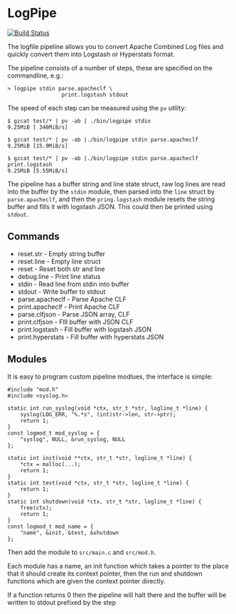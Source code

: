 # LogPipe

[![Build Status](https://drone.io/github.com/HarryR/logpipe/status.png)](https://drone.io/github.com/HarryR/logpipe/latest)

The logfile pipeline allows you to convert Apache Combined Log files
and quickly convert them into Logstash or Hyperstats format.

The pipeline consists of a number of steps, these are specified
on the commandline, e.g.:

	> logpipe stdin parse.apacheclf \
					 print.logstash stdout

The speed of each step can be measured using the `pv` utlilty:

	$ gzcat test/* | pv -ab | ./bin/logpipe stdin
	9.25MiB [ 346MiB/s]

	$ gzcat test/* | pv -ab |./bin/logpipe stdin parse.apacheclf
	9.25MiB [15.9MiB/s]

	$ gzcat test/* | pv -ab |./bin/logpipe stdin parse.apacheclf print.logstash
	9.25MiB [5.55MiB/s]

The pipeline has a buffer string and line state struct, raw log lines are read
into the buffer by the `stdin` module, then parsed into the `line` struct 
by `parse.apacheclf`, and then the `pring.logstash` module resets the string
buffer and fills it with logstash JSON. This could then be printed using `stdout`.

## Commands

 * reset.str - Empty string buffer
 * reset.line - Empty line struct
 * reset - Reset both str and line
 * debug.line - Print line status
 * stdin - Read line from stdin into buffer
 * stdout - Write buffer to stdout
 * parse.apacheclf - Parse Apache CLF
 * print.apacheclf - Print Apache CLF
 * parse.clfjson - Parse JSON array, CLF
 * print.clfjson - FIll buffer with JSON CLF
 * print.logstash - Fill buffer with logstash JSON
 * print.hyperstats - Fill buffer with hyperstats JSON

## Modules

It is easy to program custom pipeline modlues, the interface is simple:

	#include "mod.h"
	#include <syslog.h>

	static int run_syslog(void *ctx, str_t *str, logline_t *line) {
		syslog(LOG_ERR, "%.*s", (int)str->len, str->ptr);
		return 1;
	}
	const logmod_t mod_syslog = {
		"syslog", NULL, &run_syslog, NULL
	};

	static int init(void **ctx, str_t *str, logline_t *line) {
		*ctx = malloc(...);
		return 1;
	}
	static int test(void *ctx, str_t *str, logline_t *line) {
		return 1;
	}
	static int shutdown(void *ctx, str_t *str, logline_t *line) {
		free(ctx);
		return 1;
	}
	const logmod_t mod_name = {
		"name", &init, &test, &shutdown
	};

Then add the module to `src/main.c` and `src/mod.h`.

Each module has a name, an init function which takes a pointer to the place that it should create its context pointer, then the run and shutdown functions which are given the context pointer directly.

If a function returns 0 then the pipeline will halt there and the buffer will be written
to stdout prefixed by the step 
